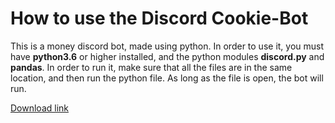 # How to use the Discord Cookie-Bot

This is a money discord bot, made using python. In order to use it, you must have **python3.6** or higher installed, and the python modules **discord.py** and **pandas**. In order to run it, make sure that all the files are in the same location, and then run the python file. As long as the file is open, the bot will run.

[Download link](https://github.com/The-Canadians-Friend/Cookie-Bot/archive/master.zip)
